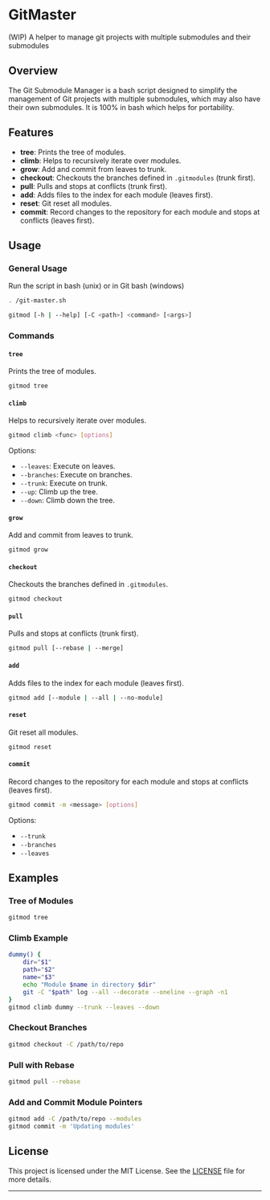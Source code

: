 # GitMaster
(WIP) A helper to manage git projects with multiple submodules and their submodules

## Overview

The Git Submodule Manager is a bash script designed to simplify the management of Git projects with multiple submodules, which may also have their own submodules. 
It is 100% in bash which helps for portability.

## Features

- **tree**: Prints the tree of modules.
- **climb**: Helps to recursively iterate over modules.
- **grow**: Add and commit from leaves to trunk.
- **checkout**: Checkouts the branches defined in `.gitmodules` (trunk first).
- **pull**: Pulls and stops at conflicts (trunk first).
- **add**: Adds files to the index for each module (leaves first).
- **reset**: Git reset all modules.
- **commit**: Record changes to the repository for each module and stops at conflicts (leaves first).

## Usage

### General Usage

Run the script in bash (unix) or in Git bash (windows)
```bash
. /git-master.sh 
```

```sh
gitmod [-h | --help] [-C <path>] <command> [<args>]
```

### Commands

#### `tree`

Prints the tree of modules.

```sh
gitmod tree
```

#### `climb`

Helps to recursively iterate over modules.

```sh
gitmod climb <func> [options]
```

Options:

- `--leaves`: Execute on leaves.
- `--branches`: Execute on branches.
- `--trunk`: Execute on trunk.
- `--up`: Climb up the tree.
- `--down`: Climb down the tree.

#### `grow`

Add and commit from leaves to trunk.

```sh
gitmod grow
```

#### `checkout`

Checkouts the branches defined in `.gitmodules`.

```sh
gitmod checkout
```

#### `pull`

Pulls and stops at conflicts (trunk first).

```sh
gitmod pull [--rebase | --merge]
```

#### `add`

Adds files to the index for each module (leaves first).

```sh
gitmod add [--module | --all | --no-module]
```

#### `reset`

Git reset all modules.

```sh
gitmod reset
```

#### `commit`

Record changes to the repository for each module and stops at conflicts (leaves first).

```sh
gitmod commit -m <message> [options]
```

Options:

- `--trunk`
- `--branches`
- `--leaves`

## Examples

### Tree of Modules

```sh
gitmod tree
```

### Climb Example

```sh
dummy() {
    dir="$1"
    path="$2"
    name="$3"
    echo "Module $name in directory $dir"
    git -C "$path" log --all --decorate --oneline --graph -n1
}
gitmod climb dummy --trunk --leaves --down
```

### Checkout Branches

```sh
gitmod checkout -C /path/to/repo
```

### Pull with Rebase

```sh
gitmod pull --rebase
```

### Add and Commit Module Pointers

```sh
gitmod add -C /path/to/repo --modules
gitmod commit -m 'Updating modules'
```
## License

This project is licensed under the MIT License. See the [LICENSE](LICENSE) file for more details.

---
